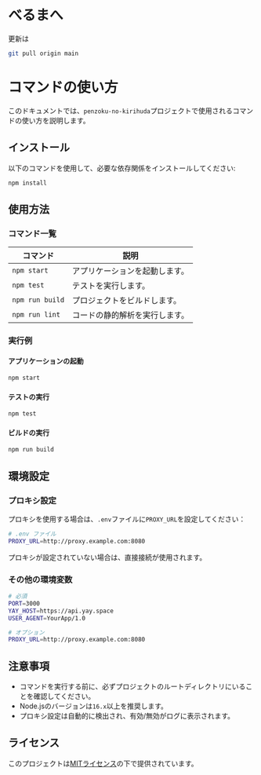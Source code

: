 # べるまへ
更新は
```bash
git pull origin main
```

# コマンドの使い方

このドキュメントでは、`penzoku-no-kirihuda`プロジェクトで使用されるコマンドの使い方を説明します。

## インストール

以下のコマンドを使用して、必要な依存関係をインストールしてください:

```bash
npm install
```

## 使用方法

### コマンド一覧

| コマンド          | 説明                           |
|-------------------|--------------------------------|
| `npm start`       | アプリケーションを起動します。 |
| `npm test`        | テストを実行します。           |
| `npm run build`   | プロジェクトをビルドします。   |
| `npm run lint`    | コードの静的解析を実行します。 |

### 実行例

#### アプリケーションの起動

```bash
npm start
```

#### テストの実行

```bash
npm test
```

#### ビルドの実行

```bash
npm run build
```

## 環境設定

### プロキシ設定

プロキシを使用する場合は、`.env`ファイルに`PROXY_URL`を設定してください：

```bash
# .env ファイル
PROXY_URL=http://proxy.example.com:8080
```

プロキシが設定されていない場合は、直接接続が使用されます。

### その他の環境変数

```bash
# 必須
PORT=3000
YAY_HOST=https://api.yay.space
USER_AGENT=YourApp/1.0

# オプション
PROXY_URL=http://proxy.example.com:8080
```

## 注意事項

- コマンドを実行する前に、必ずプロジェクトのルートディレクトリにいることを確認してください。
- Node.jsのバージョンは`16.x`以上を推奨します。
- プロキシ設定は自動的に検出され、有効/無効がログに表示されます。

## ライセンス

このプロジェクトは[MITライセンス](LICENSE)の下で提供されています。
